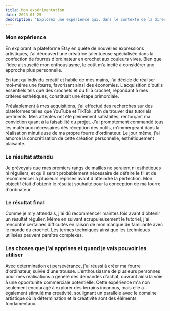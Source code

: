 ```yaml
---
title: Mon expérimentation
date: 2023-01-25
description: "Explorez une expérience qui, dans le contexte de la direction artistique, a apporté des enseignements significatifs et renforcé ma vision créative."
---
```


### Mon expérience

En explorant la plateforme Etsy en quête de nouvelles expressions artistiques, j'ai découvert une créatrice talentueuse spécialisée dans la confection de fourres d'ordinateur en crochet aux couleurs vives. Bien que l'idée ait suscité mon enthousiasme, le coût m'a incité à considérer une approche plus personnelle.

En tant qu'individu créatif et habile de mes mains, j'ai décidé de réaliser moi-même une fourre, favorisant ainsi des économies. L'acquisition d'outils essentiels tels que des crochets et du fil à crochet, répondant à mes critères esthétiques, constituait une étape primordiale.

Préalablement à mes acquisitions, j'ai effectué des recherches sur des plateformes telles que YouTube et TikTok, afin de trouver des tutoriels pertinents. Mes attentes ont été pleinement satisfaites, renforçant ma conviction quant à la faisabilité du projet. J'ai promptement commandé tous les matériaux nécessaires dès réception des outils, m'immergeant dans la réalisation minutieuse de ma propre fourre d'ordinateur. Le jour même, j'ai amorcé la concrétisation de cette création personnelle, esthétiquement plaisante.

### Le résultat attendu

Je prévoyais que mes premiers rangs de mailles ne seraient ni esthétiques ni réguliers, et qu'il serait probablement nécessaire de défaire le fil et de recommencer à plusieurs reprises avant d'atteindre la perfection. Mon objectif était d'obtenir le résultat souhaité pour la conception de ma fourre d'ordinateur.

### Le résultat final

Comme je m'y attendais, j'ai dû recommencer maintes fois avant d'obtenir un résultat régulier. Même en suivant scrupuleusement le tutoriel, j'ai rencontré certaines difficultés en raison de mon manque de familiarité avec le monde du crochet. Les termes techniques ainsi que les techniques utilisées peuvent paraître complexes.

### Les choses que j'ai apprises et quand je vais pouvoir les utiliser

Avec détermination et persévérance, j'ai réussi à créer ma fourre d'ordinateur, suivie d'une trousse. L'enthousiasme de plusieurs personnes pour mes réalisations a généré des demandes d'achat, ouvrant ainsi la voie à une opportunité commerciale potentielle. Cette expérience m'a non seulement encouragé à explorer des terrains inconnus, mais elle a également stimulé ma créativité, soulignant un parallèle avec le domaine artistique où la détermination et la créativité sont des éléments fondamentaux.
